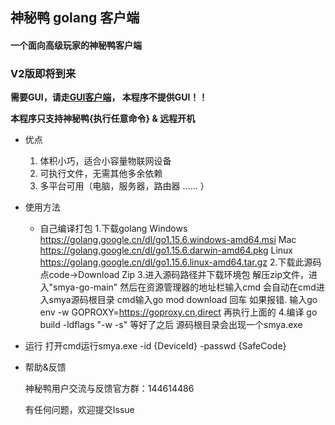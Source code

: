 ## 神秘鸭 golang 客户端
#### 一个面向高级玩家的神秘鸭客户端

### **V2版即将到来**

**需要GUI，请走[GUI客户端](https://smya.cn/download "神秘鸭客户端")， 本程序不提供GUI！！**

**本程序只支持神秘鸭{执行任意命令} & 远程开机**

- 优点
  1. 体积小巧，适合小容量物联网设备
  2. 可执行文件，无需其他多余依赖
  3. 多平台可用（电脑，服务器，路由器 ...... ）
  
- 使用方法
    
  * 自己编译打包
    1.下载golang 
        Windows https://golang.google.cn/dl/go1.15.6.windows-amd64.msi
        Mac     https://golang.google.cn/dl/go1.15.6.darwin-amd64.pkg
        Linux   https://golang.google.cn/dl/go1.15.6.linux-amd64.tar.gz
    2.下载此源码
        点code->Download Zip
    3.进入源码路径并下载环境包
        解压zip文件，进入"smya-go-main" 
        然后在资源管理器的地址栏输入cmd 会自动在cmd进入smya源码根目录
        cmd输入go mod download 回车
        如果报错. 输入go env -w GOPROXY=https://goproxy.cn,direct 再执行上面的
    4.编译
        go build -ldflags "-w -s"
        等好了之后 源码根目录会出现一个smya.exe
- 运行
     打开cmd运行smya.exe -id {DeviceId} -passwd {SafeCode}

- 帮助&反馈

  神秘鸭用户交流与反馈官方群：144614486

  有任何问题，欢迎提交Issue
